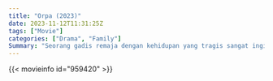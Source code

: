 ```yaml
---
title: "Orpa (2023)"
date: 2023-11-12T11:31:25Z
tags: ["Movie"]
categories: ["Drama", "Family"]
Summary: "Seorang gadis remaja dengan kehidupan yang tragis sangat ingin melarikan diri dari desanya untuk melanjutkan pendidikannya meskipun harus melewati keganasan Hutan Papua."
---
```


<mux-player stream-type="on-demand"
src="https://kp3d-my.sharepoint.com/personal/ryoo_kp3d_onmicrosoft_com/_layouts/15/download.aspx?share=EWcphus680tHk81ts0VgpL8By03r3iyF_MxyxVX8VkU24g" prefer-playback="mse" controls>

</mux-player>


{{< movieinfo id="959420" >}}

<script src="https://cdn.jsdelivr.net/npm/@mux/mux-player"></script>

 <script type="application/ld+json ">
{
"@context": "https://schema.org/",
"@type": "VideoObject",
"name": "Orpa (2023)",
"contentUrl": "https://stream.mux.com/3GqLRKOpomL01h7fnaaKGMi3ak38hpmECp802y3SYZ4d4.m3u8",
"thumbnailUrl": "https://www.themoviedb.org/t/p/original/1wkW4RTgWPp0HxiNVqFdyvIMhGZ.jpg?width=314&fit_mode=preserve&time=25",
"uploadDate": "2023-11-12T11:31:25Z",
}

</script>

